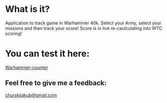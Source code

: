 # What is it? 

Application to track game in Warhammer 40k. Select your Army, select your missions and then track your score! Score is in live re-caulculating into WTC scoring! 

# You can test it here:

[Warhammer-counter](https://warhammer40k-counter.web.app/)

## Feel free to give me a feedback:

churskijakub@gmail.com
